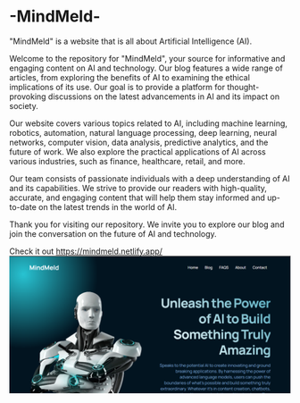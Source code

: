 # -MindMeld-
 "MindMeld" is a website that is all about Artificial Intelligence (AI).

 Welcome to the repository for "MindMeld", your source for informative and engaging content on AI and technology. Our blog features a wide range of articles, from exploring the benefits of AI to examining the ethical implications of its use. Our goal is to provide a platform for thought-provoking discussions on the latest advancements in AI and its impact on society.

 Our website covers various topics related to AI, including machine learning, robotics, automation, natural language processing, deep learning, neural networks, computer vision, data analysis, predictive analytics, and the future of work. We also explore the practical applications of AI across various industries, such as finance, healthcare, retail, and more.

 Our team consists of passionate individuals with a deep understanding of AI and its capabilities. We strive to provide our readers with high-quality, accurate, and engaging content that will help them stay informed and up-to-date on the latest trends in the world of AI.

 Thank you for visiting our repository. We invite you to explore our blog and join the conversation on the future of AI and technology. 

 Check it out https://mindmeld.netlify.app/
![The Home Page of MindMeld](MindMeld-Home.PNG)
